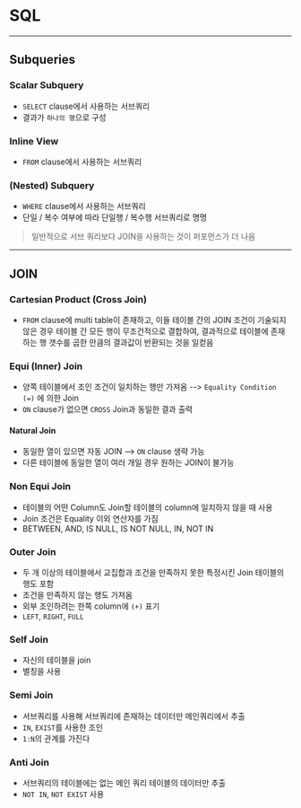 # SQL

---

## Subqueries

### Scalar Subquery

- `SELECT` clause에서 사용하는 서브쿼리
- 결과가 `하나의 행`으로 구성

### Inline View

- `FROM` clause에서 사용하는 서브쿼리

### (Nested) Subquery

- `WHERE` clause에서 사용하는 서브쿼리
- 단일 / 복수 여부에 따라 단일행 / 복수행 서브쿼리로 명명

> 일반적으로 서브 쿼리보다 JOIN을 사용하는 것이 퍼포먼스가 더 나음

---

## JOIN

### Cartesian Product (Cross Join)

- `FROM` clause에 multi table이 존재하고, 이들 테이블 간의 JOIN 조건이 기술되지 않은 경우 테이블 간 모든 행이 무조건적으로 결합하여, 결과적으로 테이블에 존재하는 행 갯수를 곱한 만큼의 결과값이 반환되는 것을 일컫음

### Equi (Inner) Join

- 양쪽 테이블에서 조인 조건이 일치하는 행만 가져옴
--> `Equality Condition (=)` 에 의한 Join
- `ON` clause가 없으면 `CROSS` Join과 동일한 결과 출력

#### Natural Join

- 동일한 열이 있으면 자동 JOIN --> `ON` clause 생략 가능
- 다른 테이블에 동일한 열이 여러 개일 경우 원하는 JOIN이 불가능

### Non Equi Join

- 테이블의 어떤 Column도 Join할 테이블의 column에 일치하지 않을 때 사용
- Join 조건은 Equality 이외 연산자를 가짐
- BETWEEN, AND, IS NULL, IS NOT NULL, IN, NOT IN

### Outer Join

- 두 개 이상의 테이블에서 교집합과 조건을 만족하지 못한 특정시킨 Join 테이블의 행도 포함
- 조건을 만족하지 않는 행도 가져옴
- 외부 조인하려는 한쪽 column에 `(+)` 표기
- `LEFT`, `RIGHT`, `FULL`

### Self Join

- 자신의 테이블을 join
- 별칭을 사용

### Semi Join

- 서브쿼리를 사용해 서브쿼리에 존재하는 데이터만 메인쿼리에서 추출
- `IN`, `EXIST`를 사용한 조인
- `1:N`의 관계를 가진다

### Anti Join

- 서브쿼리의 테이블에는 없는 메인 쿼리 테이블의 데이터만 추출
- `NOT IN`, `NOT EXIST` 사용
